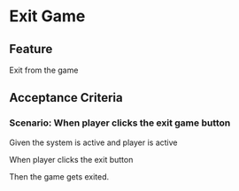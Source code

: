 # Exit Game

## Feature

Exit from the game

## Acceptance Criteria

### Scenario: When player clicks the exit game button

  Given the system is active
  and player is active

  When player clicks the exit button

  Then the game gets exited.
